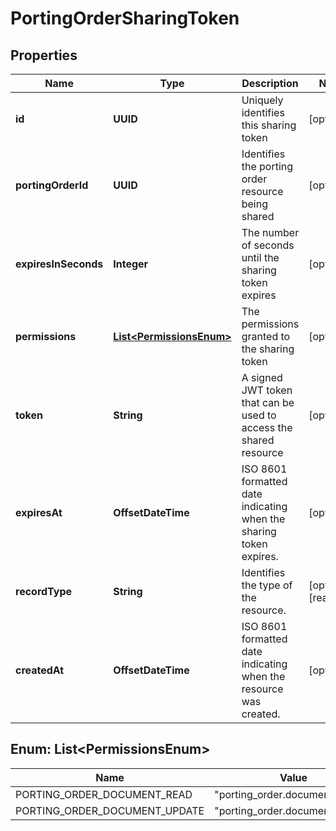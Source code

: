 

# PortingOrderSharingToken


## Properties

| Name | Type | Description | Notes |
|------------ | ------------- | ------------- | -------------|
|**id** | **UUID** | Uniquely identifies this sharing token |  [optional] |
|**portingOrderId** | **UUID** | Identifies the porting order resource being shared |  [optional] |
|**expiresInSeconds** | **Integer** | The number of seconds until the sharing token expires |  [optional] |
|**permissions** | [**List&lt;PermissionsEnum&gt;**](#List&lt;PermissionsEnum&gt;) | The permissions granted to the sharing token |  [optional] |
|**token** | **String** | A signed JWT token that can be used to access the shared resource |  [optional] |
|**expiresAt** | **OffsetDateTime** | ISO 8601 formatted date indicating when the sharing token expires. |  [optional] |
|**recordType** | **String** | Identifies the type of the resource. |  [optional] [readonly] |
|**createdAt** | **OffsetDateTime** | ISO 8601 formatted date indicating when the resource was created. |  [optional] |



## Enum: List&lt;PermissionsEnum&gt;

| Name | Value |
|---- | -----|
| PORTING_ORDER_DOCUMENT_READ | &quot;porting_order.document.read&quot; |
| PORTING_ORDER_DOCUMENT_UPDATE | &quot;porting_order.document.update&quot; |



